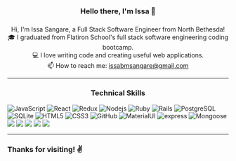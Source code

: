 
<h3 align="center">Hello there, I'm Issa 👋 </h3>
<h5 align="center">
</h5>
<p align="center">
  Hi, I'm Issa Sangare, a Full Stack Software Engineer from North Bethesda!
  <br>
  🎓 I graduated from Flatiron School's full stack software engineering coding bootcamp.
  <br>
  💻 I love writing code and creating useful web applications.
  <br>
  📫 How to reach me: <a href="mailto: issabmsangare@gmail.com">issabmsangare@gmail.com</a>
</p>

<hr>
<h3 align="center">Technical Skills</h3>
 
![JavaScript](https://img.shields.io/badge/javascript%20-%23323330.svg?&style=for-the-badge&logo=javascript&logoColor=%23F7DF1E)
![React](https://img.shields.io/badge/react%20-%2320232a.svg?&style=for-the-badge&logo=react&logoColor=%2361DAFB)
![Redux](https://img.shields.io/badge/redux%20-%23593d88.svg?&style=for-the-badge&logo=redux&logoColor=white")
![Nodejs](https://img.shields.io/badge/node.js%20-%2343853D.svg?&style=for-the-badge&logo=node.js&logoColor=white)
![Ruby](https://img.shields.io/badge/ruby-%23CC342D.svg?&style=for-the-badge&logo=ruby&logoColor=white)
![Rails](https://img.shields.io/badge/rails%20-%23CC0000.svg?&style=for-the-badge&logo=ruby-on-rails&logoColor=white)
![PostgreSQL](https://img.shields.io/badge/postgres-%23316192.svg?&style=for-the-badge&logo=postgresql&logoColor=white)
![SQLite](https://img.shields.io/badge/sqlite-%2307405e.svg?&style=for-the-badge&logo=sqlite&logoColor=white)
![HTML5](https://img.shields.io/badge/html5%20-%23E34F26.svg?&style=for-the-badge&logo=html5&logoColor=white)
![CSS3](https://img.shields.io/badge/css3%20-%231572B6.svg?&style=for-the-badge&logo=css3&logoColor=white)
![GitHub](https://img.shields.io/badge/github%20-%23121011.svg?&style=for-the-badge&logo=github&logoColor=white)
![MaterialUI](https://img.shields.io/badge/material%20ui%20-%230081CB.svg?&style=for-the-badge&logo=material-ui&logoColor=white)
![express](http://img.shields.io/badge/express.js%20-%2343853D.svg?&style=for-the-badge&logo=node.js&logoColor=white)
![Mongoose](http://img.shields.io/badge/mongoose%20-%2343853D.svg?&style=for-the-badge&logo=node.js&logoColor=white)
<code><img src="https://img.shields.io/badge/git%20-%23F05033.svg?&style=for-the-badge&logo=git&logoColor=white"/></code>
  <code><img src="https://img.shields.io/badge/mysql-%2300f.svg?&style=for-the-badge&logo=mysql&logoColor=white"/></code>
  <code><img src ="https://img.shields.io/badge/postgres-%23316192.svg?&style=for-the-badge&logo=postgresql&logoColor=white"/></code>
  <code><img src ="https://img.shields.io/badge/sqlite-%2307405e.svg?&style=for-the-badge&logo=sqlite&logoColor=white"/></code>
  <code><img src="https://img.shields.io/badge/heroku%20-%23430098.svg?&style=for-the-badge&logo=heroku&logoColor=white"/></code>

<hr>

### Thanks for visiting! ✌
